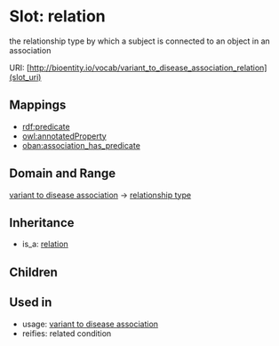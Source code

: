 # Slot: relation


the relationship type by which a subject is connected to an object in an association

URI: [http://bioentity.io/vocab/variant_to_disease_association_relation](slot_uri)
## Mappings

 * [rdf:predicate](http://purl.obolibrary.org/obo/rdf_predicate)
 * [owl:annotatedProperty](http://purl.obolibrary.org/obo/owl_annotatedProperty)
 * [oban:association_has_predicate](http://purl.obolibrary.org/obo/oban_association_has_predicate)
## Domain and Range

[variant to disease association](VariantToDiseaseAssociation.md) -> [relationship type](RelationshipType.md)
## Inheritance

 *  is_a: [relation](relation.md)
## Children

## Used in

 *  usage: [variant to disease association](VariantToDiseaseAssociation.md)
 *  reifies: related condition
